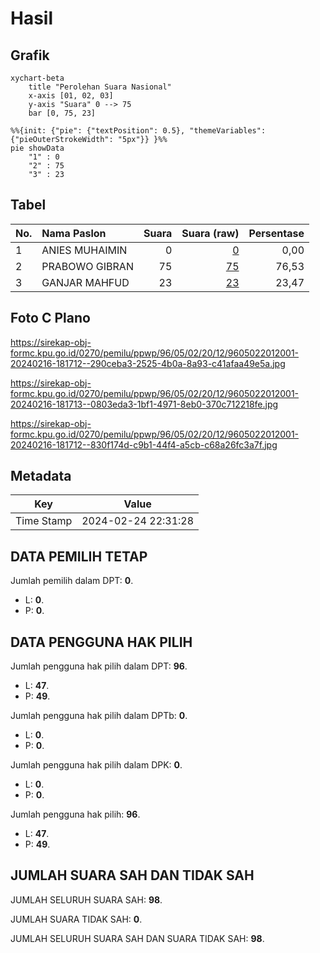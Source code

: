 # Hasil

## Grafik

```mermaid
xychart-beta
    title "Perolehan Suara Nasional"
    x-axis [01, 02, 03]
    y-axis "Suara" 0 --> 75
    bar [0, 75, 23]
```

```mermaid
%%{init: {"pie": {"textPosition": 0.5}, "themeVariables": {"pieOuterStrokeWidth": "5px"}} }%%
pie showData
    "1" : 0
    "2" : 75
    "3" : 23
```

## Tabel

| No. | Nama Paslon    | Suara | Suara (raw) | Persentase |
|:--- |:-------------- | -----:| -----------:| ----------:|
| 1   | ANIES MUHAIMIN | 0     | [0][p-1]    | 0,00       |
| 2   | PRABOWO GIBRAN | 75    | [75][p-2]   | 76,53      |
| 3   | GANJAR MAHFUD  | 23    | [23][p-3]   | 23,47      |


[p-1]: https://github.com/gigit-pemilu/pemilu-2024/blob/main/pilpres/hitung-suara/sub/96-papua-barat-daya/sub/05-maybrat/sub/02-aifat-utara/sub/2012-haenkanes/sub/001-tps/sub/paslon-1.txt
[p-2]: https://github.com/gigit-pemilu/pemilu-2024/blob/main/pilpres/hitung-suara/sub/96-papua-barat-daya/sub/05-maybrat/sub/02-aifat-utara/sub/2012-haenkanes/sub/001-tps/sub/paslon-2.txt
[p-3]: https://github.com/gigit-pemilu/pemilu-2024/blob/main/pilpres/hitung-suara/sub/96-papua-barat-daya/sub/05-maybrat/sub/02-aifat-utara/sub/2012-haenkanes/sub/001-tps/sub/paslon-3.txt

## Foto C Plano

https://sirekap-obj-formc.kpu.go.id/0270/pemilu/ppwp/96/05/02/20/12/9605022012001-20240216-181712--290ceba3-2525-4b0a-8a93-c41afaa49e5a.jpg

https://sirekap-obj-formc.kpu.go.id/0270/pemilu/ppwp/96/05/02/20/12/9605022012001-20240216-181713--0803eda3-1bf1-4971-8eb0-370c712218fe.jpg

https://sirekap-obj-formc.kpu.go.id/0270/pemilu/ppwp/96/05/02/20/12/9605022012001-20240216-181712--830f174d-c9b1-44f4-a5cb-c68a26fc3a7f.jpg


## Metadata

| Key        | Value               |
| ---------- | ------------------- |
| Time Stamp | 2024-02-24 22:31:28 |


## DATA PEMILIH TETAP

Jumlah pemilih dalam DPT: **0**.
 * L: **0**.
 * P: **0**.

## DATA PENGGUNA HAK PILIH

Jumlah pengguna hak pilih dalam DPT: **96**.
 * L: **47**.
 * P: **49**.

Jumlah pengguna hak pilih dalam DPTb: **0**.
 * L: **0**.
 * P: **0**.

Jumlah pengguna hak pilih dalam DPK: **0**.
 * L: **0**.
 * P: **0**.

Jumlah pengguna hak pilih: **96**.
 * L: **47**.
 * P: **49**.

## JUMLAH SUARA SAH DAN TIDAK SAH

JUMLAH SELURUH SUARA SAH: **98**.

JUMLAH SUARA TIDAK SAH: **0**.

JUMLAH SELURUH SUARA SAH DAN SUARA TIDAK SAH: **98**.


